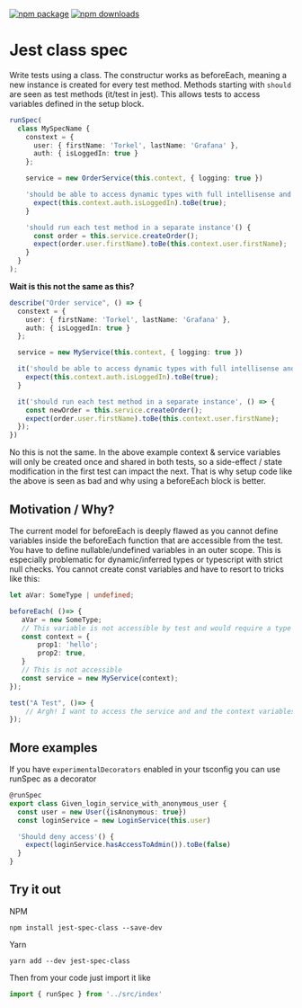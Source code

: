 [![npm package](https://img.shields.io/npm/v/jest-class-spec.svg?style=flat-square)](https://www.npmjs.org/package/jest-class-spec)
[![npm downloads](https://img.shields.io/npm/dt/jest-class-spec.svg?maxAge=2592000)]()

# Jest class spec

Write tests using a class. The constructur works as beforeEach, meaning a new instance is created for every test method. Methods starting with `should` are seen as test methods (it/test in jest). This
allows tests to access variables defined in the setup block.

```typescript
runSpec(
  class MySpecName {
    constext = {
      user: { firstName: 'Torkel', lastName: 'Grafana' },
      auth: { isLoggedIn: true }
    };

    service = new OrderService(this.context, { logging: true })

    'should be able to access dynamic types with full intellisense and type check'() {
      expect(this.context.auth.isLoggedIn).toBe(true);
    }

    'should run each test method in a separate instance'() {
      const order = this.service.createOrder();
      expect(order.user.firstName).toBe(this.context.user.firstName);
    }
  }
);

```

**Wait is this not the same as this?**

```typescript
describe("Order service", () => {
  constext = {
    user: { firstName: 'Torkel', lastName: 'Grafana' },
    auth: { isLoggedIn: true }
  };

  service = new MyService(this.context, { logging: true })

  it('should be able to access dynamic types with full intellisense and type check', () => {
    expect(this.context.auth.isLoggedIn).toBe(true);
  }

  it('should run each test method in a separate instance', () => {
    const newOrder = this.service.createOrder();
    expect(order.user.firstName).toBe(this.context.user.firstName);
  });
})
```

No this is not the same. In the above example context & service variables will only be created once and shared in both tests, so a side-effect / state modification in the first test can impact the next. That
is why setup code like the above is seen as bad and why using a beforeEach block is better.


## Motivation / Why?


The current model for beforeEach is deeply flawed as you cannot define variables inside the beforeEach function that are accessible from the test. You have to define nullable/undefined variables in an outer scope.
This is especially problematic for dynamic/inferred types or typescript with strict null checks. You cannot create const variables and have to resort to tricks like this:

```typescript
let aVar: SomeType | undefined;

beforeEach( ()=> {
   aVar = new SomeType;
   // This variable is not accessible by test and would require a type new definition for an outer variable :(
   const context = {
       prop1: 'hello';
       prop2: true,
   }
   // This is not accessible
   const service = new MyService(context);
});

test("A Test", ()=> {
    // Argh! I want to access the service and and the context variables :(
});
```

## More examples

If you have `experimentalDecorators` enabled in your tsconfig you can use runSpec as a decorator

```typescript
@runSpec
export class Given_login_service_with_anonymous_user {
  const user = new User({isAnonymous: true})
  const loginService = new LoginService(this.user)

  'Should deny access'() {
    expect(loginService.hasAccessToAdmin()).toBe(false)
  }
}
```

## Try it out

NPM

```
npm install jest-spec-class --save-dev
```

Yarn
```
yarn add --dev jest-spec-class
```

Then from your code just import it like

```typescript
import { runSpec } from '../src/index'
```

